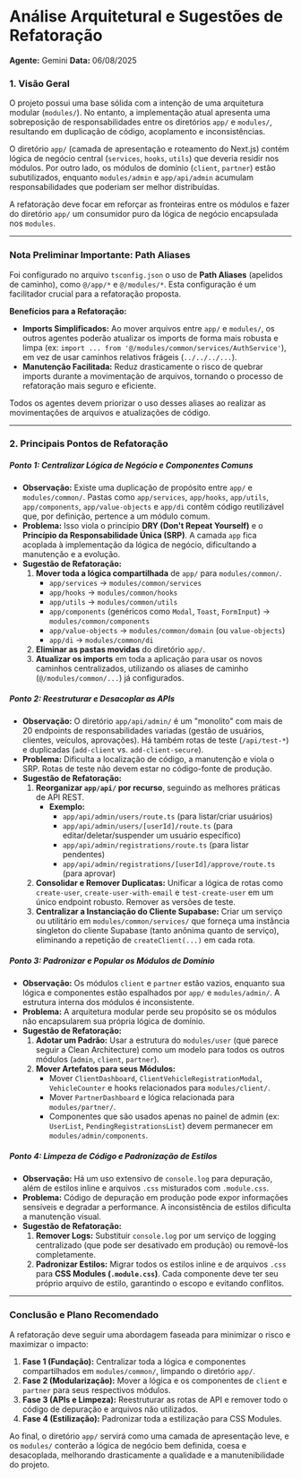 # Análise Arquitetural e Sugestões de Refatoração

**Agente:** Gemini
**Data:** 06/08/2025

### 1. Visão Geral

O projeto possui uma base sólida com a intenção de uma arquitetura modular (`modules/`). No entanto, a implementação atual apresenta uma sobreposição de responsabilidades entre os diretórios `app/` e `modules/`, resultando em duplicação de código, acoplamento e inconsistências.

O diretório `app/` (camada de apresentação e roteamento do Next.js) contém lógica de negócio central (`services`, `hooks`, `utils`) que deveria residir nos módulos. Por outro lado, os módulos de domínio (`client`, `partner`) estão subutilizados, enquanto `modules/admin` e `app/api/admin` acumulam responsabilidades que poderiam ser melhor distribuídas.

A refatoração deve focar em reforçar as fronteiras entre os módulos e fazer do diretório `app/` um consumidor puro da lógica de negócio encapsulada nos `modules`.

---

### Nota Preliminar Importante: Path Aliases

Foi configurado no arquivo `tsconfig.json` o uso de **Path Aliases** (apelidos de caminho), como `@/app/*` e `@/modules/*`. Esta configuração é um facilitador crucial para a refatoração proposta.

**Benefícios para a Refatoração:**
*   **Imports Simplificados:** Ao mover arquivos entre `app/` e `modules/`, os outros agentes poderão atualizar os imports de forma mais robusta e limpa (ex: `import ... from '@/modules/common/services/AuthService'`), em vez de usar caminhos relativos frágeis (`../../../...`).
*   **Manutenção Facilitada:** Reduz drasticamente o risco de quebrar imports durante a movimentação de arquivos, tornando o processo de refatoração mais seguro e eficiente.

Todos os agentes devem priorizar o uso desses aliases ao realizar as movimentações de arquivos e atualizações de código.

---

### 2. Principais Pontos de Refatoração

##### **Ponto 1: Centralizar Lógica de Negócio e Componentes Comuns**

*   **Observação:** Existe uma duplicação de propósito entre `app/` e `modules/common/`. Pastas como `app/services`, `app/hooks`, `app/utils`, `app/components`, `app/value-objects` e `app/di` contêm código reutilizável que, por definição, pertence a um módulo comum.
*   **Problema:** Isso viola o princípio **DRY (Don't Repeat Yourself)** e o **Princípio da Responsabilidade Única (SRP)**. A camada `app` fica acoplada à implementação da lógica de negócio, dificultando a manutenção e a evolução.
*   **Sugestão de Refatoração:**
    1.  **Mover toda a lógica compartilhada** de `app/` para `modules/common/`.
        *   `app/services` → `modules/common/services`
        *   `app/hooks` → `modules/common/hooks`
        *   `app/utils` → `modules/common/utils`
        *   `app/components` (genéricos como `Modal`, `Toast`, `FormInput`) → `modules/common/components`
        *   `app/value-objects` → `modules/common/domain` (ou `value-objects`)
        *   `app/di` → `modules/common/di`
    2.  **Eliminar as pastas movidas** do diretório `app/`.
    3.  **Atualizar os imports** em toda a aplicação para usar os novos caminhos centralizados, utilizando os aliases de caminho (`@/modules/common/...`) já configurados.

##### **Ponto 2: Reestruturar e Desacoplar as APIs**

*   **Observação:** O diretório `app/api/admin/` é um "monolito" com mais de 20 endpoints de responsabilidades variadas (gestão de usuários, clientes, veículos, aprovações). Há também rotas de teste (`/api/test-*`) e duplicadas (`add-client` vs. `add-client-secure`).
*   **Problema:** Dificulta a localização de código, a manutenção e viola o SRP. Rotas de teste não devem estar no código-fonte de produção.
*   **Sugestão de Refatoração:**
    1.  **Reorganizar `app/api/` por recurso**, seguindo as melhores práticas de API REST.
        *   **Exemplo:**
            *   `app/api/admin/users/route.ts` (para listar/criar usuários)
            *   `app/api/admin/users/[userId]/route.ts` (para editar/deletar/suspender um usuário específico)
            *   `app/api/admin/registrations/route.ts` (para listar pendentes)
            *   `app/api/admin/registrations/[userId]/approve/route.ts` (para aprovar)
    2.  **Consolidar e Remover Duplicatas:** Unificar a lógica de rotas como `create-user`, `create-user-with-email` e `test-create-user` em um único endpoint robusto. Remover as versões de teste.
    3.  **Centralizar a Instanciação do Cliente Supabase:** Criar um serviço ou utilitário em `modules/common/services/` que forneça uma instância singleton do cliente Supabase (tanto anônima quanto de serviço), eliminando a repetição de `createClient(...)` em cada rota.

##### **Ponto 3: Padronizar e Popular os Módulos de Domínio**

*   **Observação:** Os módulos `client` e `partner` estão vazios, enquanto sua lógica e componentes estão espalhados por `app/` e `modules/admin/`. A estrutura interna dos módulos é inconsistente.
*   **Problema:** A arquitetura modular perde seu propósito se os módulos não encapsularem sua própria lógica de domínio.
*   **Sugestão de Refatoração:**
    1.  **Adotar um Padrão:** Usar a estrutura do `modules/user` (que parece seguir a Clean Architecture) como um modelo para todos os outros módulos (`admin`, `client`, `partner`).
    2.  **Mover Artefatos para seus Módulos:**
        *   Mover `ClientDashboard`, `ClientVehicleRegistrationModal`, `VehicleCounter` e hooks relacionados para `modules/client/`.
        *   Mover `PartnerDashboard` e lógica relacionada para `modules/partner/`.
        *   Componentes que são usados apenas no painel de admin (ex: `UserList`, `PendingRegistrationsList`) devem permanecer em `modules/admin/components`.

##### **Ponto 4: Limpeza de Código e Padronização de Estilos**

*   **Observação:** Há um uso extensivo de `console.log` para depuração, além de estilos inline e arquivos `.css` misturados com `.module.css`.
*   **Problema:** Código de depuração em produção pode expor informações sensíveis e degradar a performance. A inconsistência de estilos dificulta a manutenção visual.
*   **Sugestão de Refatoração:**
    1.  **Remover Logs:** Substituir `console.log` por um serviço de logging centralizado (que pode ser desativado em produção) ou removê-los completamente.
    2.  **Padronizar Estilos:** Migrar todos os estilos inline e de arquivos `.css` para **CSS Modules (`.module.css`)**. Cada componente deve ter seu próprio arquivo de estilo, garantindo o escopo e evitando conflitos.

---

### Conclusão e Plano Recomendado

A refatoração deve seguir uma abordagem faseada para minimizar o risco e maximizar o impacto:

1.  **Fase 1 (Fundação):** Centralizar toda a lógica e componentes compartilhados em `modules/common/`, limpando o diretório `app/`.
2.  **Fase 2 (Modularização):** Mover a lógica e os componentes de `client` e `partner` para seus respectivos módulos.
3.  **Fase 3 (APIs e Limpeza):** Reestruturar as rotas de API e remover todo o código de depuração e arquivos não utilizados.
4.  **Fase 4 (Estilização):** Padronizar toda a estilização para CSS Modules.

Ao final, o diretório `app/` servirá como uma camada de apresentação leve, e os `modules/` conterão a lógica de negócio bem definida, coesa e desacoplada, melhorando drasticamente a qualidade e a manutenibilidade do projeto.
